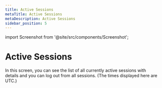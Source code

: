 ```yaml
---
title: Active Sessions
metaTitle: Active Sessions
metaDescription: Active Sessions
sidebar_position: 5
---
```


import Screenshot from '@site/src/components/Screenshot';

# Active Sessions

In this screen, you can see the list of all currently active sessions with details and you can log out from all sessions. (The times displayed here are UTC.)

<Screenshot url='https://cdn.appcircle.io/docs/assets/image (20).png' />
